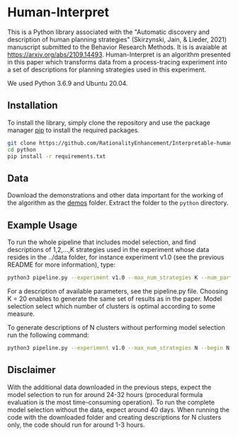 # Human-Interpret

This is a Python library associated with the "Automatic discovery and description of human planning strategies" (Skirzynski, Jain, & Lieder, 2021) manuscript submitted to the Behavior Research Methods. It is is avaiable at https://arxiv.org/abs/2109.14493. Human-Interpret is an algorithm presented in this paper which transforms data from a process-tracing experiment into a set of descriptions for planning strategies used in this experiment.

We used Python 3.6.9 and Ubuntu 20.04.

## Installation

To install the library, simply clone the repository and use the package manager [pip](https://pip.pypa.io/en/stable/) to install the required packages.

```bash
git clone https://github.com/RationalityEnhancement/Interpretable-human-planning.git
cd python
pip install -r requirements.txt
```
## Data
Download the demonstrations and other data important for the working of the algorithm as the [demos](https://owncloud.tuebingen.mpg.de/index.php/s/eq7kw5qeXX4TqcW) folder. Extract the folder to the ```python``` directory.

## Example Usage

To run the whole pipeline that includes model selection, and find descriptions of 1,2,...,K strategies used in the experiment whose data resides in the ../data folder, for instance experiment v1.0 (see the previous README for more information), type:
```bash
python3 pipeline.py --experiment v1.0 --max_num_strategies K --num_participants 0 --num_demos 128 --expert_reward 39.97
```
For a description of available parameters, see the pipeline.py file. Choosing K = 20 enables to generate the same set of results as in the paper. Model selection select which number of clusters is optimal according to some measure.

To generate descriptions of N clusters without performing model selection run the following command:
```bash
python3 pipeline.py --experiment v1.0 --max_num_strategies N --begin N --num_participants 0 --num_demos 128 --expert_reward 39.97
```

## Disclaimer
With the additional data downloaded in the previous steps, expect the model selection to run for around 24-32 hours (procedural formula evaluation is the most time-consuming operation). To run the complete model selection without the data, expect around 40 days. When running the code with the downloaded folder and creating descriptions for N clusters only, the code should run for around 1-3 hours.
